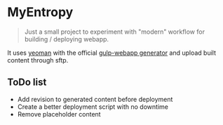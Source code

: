 # MyEntropy

> Just a small project to experiment with "modern" workflow for building / deploying webapp.

It uses [yeoman](http://yeoman.io/) with the official [gulp-webapp generator](https://github.com/yeoman/generator-gulp-webapp) 
and upload built content through sftp.

## ToDo list 

* Add revision to generated content before deployment
* Create a better deployment script with no downtime
* Remove placeholder content
